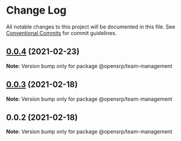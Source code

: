 # Change Log

All notable changes to this project will be documented in this file.
See [Conventional Commits](https://conventionalcommits.org) for commit guidelines.

## [0.0.4](https://github.com/OpenSRP/web/compare/@opensrp/team-management@0.0.3...@opensrp/team-management@0.0.4) (2021-02-23)

**Note:** Version bump only for package @opensrp/team-management

## [0.0.3](https://github.com/OpenSRP/web/compare/@opensrp/team-management@0.0.2...@opensrp/team-management@0.0.3) (2021-02-18)

**Note:** Version bump only for package @opensrp/team-management

## 0.0.2 (2021-02-18)

**Note:** Version bump only for package @opensrp/team-management
